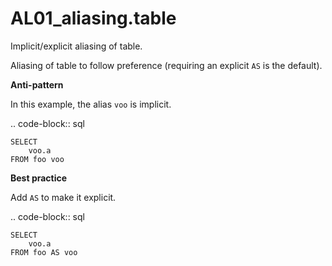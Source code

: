 # AL01_aliasing.table

Implicit/explicit aliasing of table.

Aliasing of table to follow preference
(requiring an explicit ``AS`` is the default).

**Anti-pattern**

In this example, the alias ``voo`` is implicit.

.. code-block:: sql

    SELECT
        voo.a
    FROM foo voo

**Best practice**

Add ``AS`` to make it explicit.

.. code-block:: sql

    SELECT
        voo.a
    FROM foo AS voo
